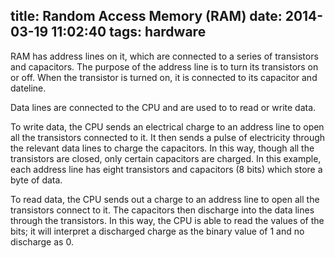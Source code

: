 title: Random Access Memory (RAM)
date: 2014-03-19 11:02:40
tags: hardware
---

RAM has address lines on it, which are connected to a series of transistors and capacitors. The purpose of the address line is to turn its transistors on or off. When the transistor is turned on, it is connected to its capacitor and dateline. 

Data lines are connected to the CPU and are used to to read or write data. 

To write data, the CPU sends an electrical charge to an address line to open all the transistors connected to it. It then sends a pulse of electricity through the relevant data lines to charge the capacitors. In this way, though all the transistors are closed, only certain capacitors are charged. In this example, each address line has eight transistors and capacitors (8 bits) which store a byte of data. 

To read data, the CPU sends out a charge to an address line to open all the transistors connect to it. The capacitors then discharge into the data lines through the transistors. In this way, the CPU is able to read the values of the bits; it will interpret a discharged charge as the binary value of 1 and no discharge as 0. 

